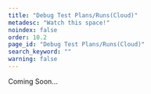 ```yaml
---
title: "Debug Test Plans/Runs(Cloud)"
metadesc: "Watch this space!"
noindex: false
order: 10.2
page_id: "Debug Test Plans/Runs(Cloud)"
search_keyword: ""
warning: false
---
```


Coming Soon...